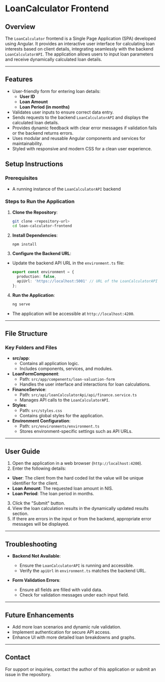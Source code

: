 # LoanCalculator Frontend

## Overview
The `LoanCalculator` frontend is a Single Page Application (SPA) developed using Angular. It provides an interactive user interface for calculating loan interests based on client details, integrating seamlessly with the backend `LoanCalculatorAPI`. The application allows users to input loan parameters and receive dynamically calculated loan details.

---

## Features
- User-friendly form for entering loan details:
  - **User ID**
  - **Loan Amount**
  - **Loan Period (in months)**
- Validates user inputs to ensure correct data entry.
- Sends requests to the backend `LoanCalculatorAPI` and displays the calculated loan details.
- Provides dynamic feedback with clear error messages if validation fails or the backend returns errors.
- Uses modular and reusable Angular components and services for maintainability.
- Styled with responsive and modern CSS for a clean user experience.


## Setup Instructions

### Prerequisites
- A running instance of the `LoanCalculatorAPI` backend

### Steps to Run the Application
1. **Clone the Repository**:
   ```bash
   git clone <repository-url>
   cd loan-calculator-frontend
   ```

2. **Install Dependencies**:
   ```bash
   npm install
   ```

3. **Configure the Backend URL**:
  - Update the backend API URL in the `environment.ts` file:
    ```typescript
    export const environment = {
      production: false,
      apiUrl: 'https://localhost:5001' // URL of the LoanCalculatorAPI
    };
    ```

4. **Run the Application**:
   ```bash
   ng serve
   ```
  - The application will be accessible at `http://localhost:4200`.

---

## File Structure

### Key Folders and Files
- **src/app**:
  - Contains all application logic.
  - Includes components, services, and modules.
- **LoanFormComponent**:
  - Path: `src/app/compenents/loan-valuation-form`
  - Handles the user interface and interactions for loan calculations.
- **FinanceService**:
  - Path: `src/api/loanCalculatorApi/api/finance.service.ts`
  - Manages API calls to the `LoanCalculatorAPI`.
- **Styles**:
  - Path: `src/styles.css`
  - Contains global styles for the application.
- **Environment Configuration**:
  - Path: `src/environments/environment.ts`
  - Stores environment-specific settings such as API URLs.

---

## User Guide
1. Open the application in a web browser (`http://localhost:4200`).
2. Enter the following details:
  - **User**: The client from the hard coded list the value will be unique identifier for the client.
  - **Loan Amount**: The requested loan amount in NIS.
  - **Loan Period**: The loan period in months.
3. Click the "Submit" button.
4. View the loan calculation results in the dynamically updated results section.
5. If there are errors in the input or from the backend, appropriate error messages will be displayed.

---

## Troubleshooting
- **Backend Not Available**:
  - Ensure the `LoanCalculatorAPI` is running and accessible.
  - Verify the `apiUrl` in `environment.ts` matches the backend URL.

- **Form Validation Errors**:
  - Ensure all fields are filled with valid data.
  - Check for validation messages under each input field.

  
---

## Future Enhancements
- Add more loan scenarios and dynamic rule validation.
- Implement authentication for secure API access.
- Enhance UI with more detailed loan breakdowns and graphs.

---

## Contact
For support or inquiries, contact the author of this application or submit an issue in the repository.

